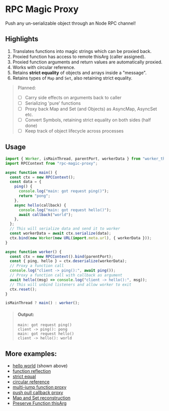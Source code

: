 # RPC Magic Proxy

Push any un-serializable object through an Node RPC channel!

## Highlights

1. Translates functions into magic strings which can be proxied back.
2. Proxied function has access to remote thisArg (caller assigned).
3. Proxied function arguments and return values are automatically proxied.
4. Works with circular reference.
5. Retains **strict equality** of objects and arrays inside a "message".
6. Retains types of `Map` and `Set`, also retaining strict equality.

> Planned:
>
> - [ ] Carry side effects on arguments back to caller
> - [ ] Serializing 'pure' functions
> - [ ] Proxy back Map and Set (and Objects) as AsyncMap, AsyncSet etc.
> - [ ] Convert Symbols, retaining strict equality on both sides (half done)
> - [ ] Keep track of object lifecycle across processes

## Usage

```js
import { Worker, isMainThread, parentPort, workerData } from "worker_threads";
import RPCContext from "rpc-magic-proxy";

async function main() {
  const ctx = new RPCContext();
  const data = {
    ping() {
      console.log("main: got request ping()");
      return "pong";
    },
    async hello(callback) {
      console.log("main: got request hello()");
      await callback("world");
    },
  };
  // This will serialize data and send it to worker
  const workerData = await ctx.serialize(data);
  ctx.bind(new Worker(new URL(import.meta.url), { workerData }));
}

async function worker() {
  const ctx = new RPCContext().bind(parentPort);
  const { ping, hello } = ctx.deserialize(workerData);
  // Proxy a function call
  console.log("client -> ping():", await ping());
  // Proxy a function call with callback as argument
  await hello((msg) => console.log("client -> hello():", msg));
  // This will unbind listeners and allow worker to exit
  ctx.reset();
}

isMainThread ? main() : worker();
```

> #### Output:
>
> ```plaintext
> main: got request ping()
> client -> ping(): pong
> main: got request hello()
> client -> hello(): world
> ```

## More examples:

- [hello world](examples/01.hello.js) (shown above)
- [function reflection](examples/02.reflect.js)
- [strict equal](examples/03.strict-equal.js)
- [circular reference](examples/04.circular-ref.js)
- [multi-jump function proxy](examples/05.multi-jump.js)
- [push pull callback proxy](examples/06.push-pull.js)
- [Map and Set reconstruction](examples/07.map-set.js)
- [Preserve Function thisArg](examples/08.this-arg.js)
